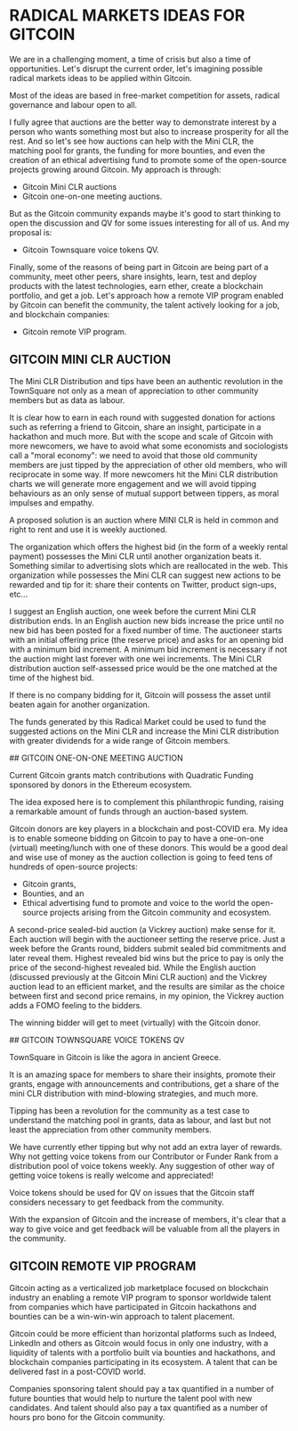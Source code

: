# RADICAL MARKETS IDEAS FOR GITCOIN

We are in a challenging moment, a time of crisis but also a time of opportunities.
Let's disrupt the current order, let's imagining possible radical markets ideas to be applied within Gitcoin.

Most of the ideas are based in free-market competition for assets, radical governance and labour open to all.

I fully agree that auctions are the better way to demonstrate interest by a person who wants something most but also to increase prosperity for all the rest.
And so let's see how auctions can help with the Mini CLR, the matching pool for grants, the funding for more bounties, and even the creation of an ethical advertising fund to promote some of the open-source projects growing around Gitcoin.
My approach is through:
- Gitcoin Mini CLR auctions
- Gitcoin one-on-one meeting auctions.

But as the Gitcoin community expands maybe it's good to start thinking to open the discussion and QV for some issues interesting for all of us.
And my proposal is:
- Gitcoin Townsquare voice tokens QV.

Finally, some of the reasons of being part in Gitcoin are being part of a community, meet other peers, share insights, learn, test and deploy products with the latest technologies, earn ether, create a blockchain portfolio, and get a job.
Let's approach how a remote VIP program enabled by Gitcoin can benefit the community, the talent actively looking for a job, and blockchain companies:
- Gitcoin remote VIP program.


## GITCOIN MINI CLR AUCTION

The Mini CLR Distribution and tips have been an authentic revolution in the TownSquare not only as a mean of appreciation to other community members but as data as labour.

It is clear how to earn in each round with suggested donation for actions such as referring a friend to Gitcoin, share an insight, participate in a hackathon and much more. 
But with the scope and scale of Gitcoin with more newcomers, we have to avoid what some economists and sociologists call a "moral economy": we need to avoid that those old community members are just tipped by the appreciation of other old members, who will reciprocate in some way. If more newcomers hit the Mini CLR distribution charts we will generate more engagement and we will avoid tipping behaviours as an only sense of mutual support between tippers, as moral impulses and empathy.

A proposed solution is an auction where MINI CLR is held in common and right to rent and use it is weekly auctioned.

The organization which offers the highest bid (in the form of a weekly rental payment) possesses the Mini CLR until another organization beats it. Something similar to advertising slots which are reallocated in the web. 
This organization while possesses the Mini CLR can suggest new actions to be rewarded and tip for it: share their contents on Twitter, product sign-ups, etc...

I suggest an English auction, one week before the current Mini CLR distribution ends. 
In an English auction new bids increase the price until no new bid has been posted for a fixed number of time. The auctioneer starts with an initial offering price (the reserve price) and asks for an opening bid with a minimum bid increment. 
A minimum bid increment is necessary if not the auction might last forever with one wei increments.
The Mini CLR distribution auction self-assessed price would be the one matched at the time of the highest bid. 

If there is no company bidding for it, Gitcoin will possess the asset until beaten again for another organization.

The funds generated by this Radical Market could be used to fund the suggested actions on the Mini CLR and increase the Mini CLR distribution with greater dividends for a wide range of Gitcoin members.


## GITCOIN ONE-ON-ONE MEETING AUCTION

Current Gitcoin grants match contributions with Quadratic Funding sponsored by donors in the Ethereum ecosystem.

The idea exposed here is to complement this philanthropic funding, raising a remarkable amount of funds through an auction-based system.

Gitcoin donors are key players in a blockchain and post-COVID era.
My idea is to enable someone bidding on Gitcoin to pay to have a one-on-one (virtual) meeting/lunch with one of these donors. 
This would be a good deal and wise use of money as the auction collection is going to feed tens of hundreds of open-source projects: 
- Gitcoin grants,
- Bounties, and an 
- Ethical advertising fund to promote and voice to the world the open-source projects arising from the Gitcoin community and ecosystem.

A second-price sealed-bid auction (a Vickrey auction) make sense for it. 
Each auction will begin with the auctioneer setting the reserve price.
Just a week before the Grants round, bidders submit sealed bid commitments and later reveal them. Highest revealed bid wins but the price to pay is only the price of the second-highest revealed bid.
While the English auction (discussed previously at the Gitcoin Mini CLR auction) and the Vickrey auction lead to an efficient market, and the results are similar as the choice between first and second price remains, in my opinion, the Vickrey auction adds a FOMO feeling to the bidders.

The winning bidder will get to meet (virtually) with the Gitcoin donor.


## GITCOIN TOWNSQUARE VOICE TOKENS QV

TownSquare in Gitcoin is like the agora in ancient Greece.

It is an amazing space for members to share their insights, promote their grants, engage with announcements and contributions, get a share of the mini CLR distribution with mind-blowing strategies, and much more.

Tipping has been a revolution for the community as a test case to understand the matching pool in grants, data as labour, and last but not least the appreciation from other community members.

We have currently ether tipping but why not add an extra layer of rewards.
Why not getting voice tokens from our Contributor or Funder Rank from a distribution pool of voice tokens weekly. 
Any suggestion of other way of getting voice tokens is really welcome and appreciated!

Voice tokens should be used for QV on issues that the Gitcoin staff considers necessary to get feedback from the community. 

With the expansion of Gitcoin and the increase of members, it's clear that a way to give voice and get feedback will be valuable from all the players in the community.


## GITCOIN REMOTE VIP PROGRAM

Gitcoin acting as a verticalized job marketplace focused on blockchain industry an enabling a remote VIP program to sponsor worldwide talent from companies which have participated in Gitcoin hackathons and bounties can be a win-win-win approach to talent placement.

Gitcoin could be more efficient than horizontal platforms such as Indeed, LinkedIn and others as Gitcoin would focus in only one industry, with a liquidity of talents with a portfolio built via bounties and hackathons, and blockchain companies participating in its ecosystem. A talent that can be delivered fast in a post-COVID world.

Companies sponsoring talent should pay a tax quantified in a number of future bounties that would help to nurture the talent pool with new candidates. And talent should also pay a tax quantified as a number of hours pro bono for the Gitcoin community.









  






